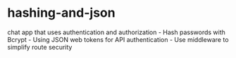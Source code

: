# hashing-and-json
chat app that uses authentication and authorization - Hash passwords with Bcrypt - Using JSON web tokens for API authentication - Use middleware to simplify route security
